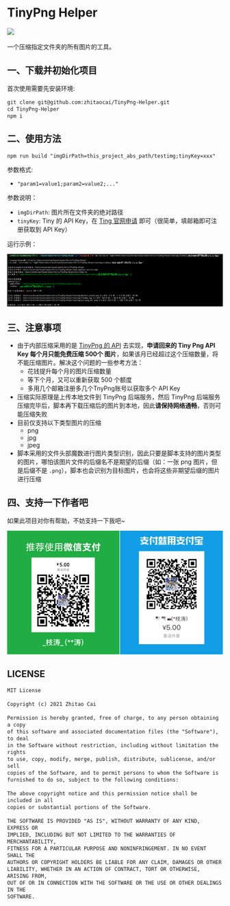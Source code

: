 # TinyPng Helper

[![](https://img.shields.io/badge/Release-0.1.0-orange.svg)](CHANGELOG.md)

一个压缩指定文件夹的所有图片的工具。

## 一、下载并初始化项目

首次使用需要先安装环境:

```
git clone git@github.com:zhitaocai/TinyPng-Helper.git
cd TinyPng-Helper
npm i 
```

## 二、使用方法

```
npm run build "imgDirPath=this_project_abs_path/testimg;tinyKey=xxx"
```

参数格式:

* ``"param1=value1;param2=value2;..."``

参数说明：

* ``imgDirPath``: 图片所在文件夹的绝对路径
* ``tinyKey``: Tiny 的 API Key，在 [Ting 官网申请](https://tinypng.com/) 即可（很简单，填邮箱即可注册获取到 API Key）

运行示例： 

![](static/preview.png)

## 三、注意事项

* 由于内部压缩采用的是 [TinyPng 的 API](https://tinypng.com/developers/reference/nodejs) 去实现，**申请回来的 Tiny Png API Key 每个月只能免费压缩 500个 图片**，如果该月已经超过这个压缩数量，将不能压缩图片。解决这个问题的一些参考方法：
  * 花钱提升每个月的图片压缩数量
  * 等下个月，又可以重新获取 500 个额度
  * 多用几个邮箱注册多几个TnyPng账号以获取多个 API Key
* 压缩实际原理是上传本地文件到 TinyPng 后端服务，然后 TinyPng 后端服务压缩完毕后，脚本再下载压缩后的图片到本地，因此**请保持网络通畅**，否则可能压缩失败
* 目前仅支持以下类型图片的压缩
  * png
  * jpg
  * jpeg
* 脚本采用的文件头部魔数进行图片类型识别，因此只要是脚本支持的图片类型的图片，哪怕该图片文件的后缀名不是期望的后缀（如：一张 png 图片，但是后缀不是 `.png`），脚本也会识别为目标图片，也会将这些非期望后缀的图片进行压缩


## 四、支持一下作者吧

如果此项目对你有帮助，不妨支持一下我吧~

![](static/PAY.png)


## LICENSE

    MIT License

    Copyright (c) 2021 Zhitao Cai

    Permission is hereby granted, free of charge, to any person obtaining a copy
    of this software and associated documentation files (the "Software"), to deal
    in the Software without restriction, including without limitation the rights
    to use, copy, modify, merge, publish, distribute, sublicense, and/or sell
    copies of the Software, and to permit persons to whom the Software is
    furnished to do so, subject to the following conditions:

    The above copyright notice and this permission notice shall be included in all
    copies or substantial portions of the Software.

    THE SOFTWARE IS PROVIDED "AS IS", WITHOUT WARRANTY OF ANY KIND, EXPRESS OR
    IMPLIED, INCLUDING BUT NOT LIMITED TO THE WARRANTIES OF MERCHANTABILITY,
    FITNESS FOR A PARTICULAR PURPOSE AND NONINFRINGEMENT. IN NO EVENT SHALL THE
    AUTHORS OR COPYRIGHT HOLDERS BE LIABLE FOR ANY CLAIM, DAMAGES OR OTHER
    LIABILITY, WHETHER IN AN ACTION OF CONTRACT, TORT OR OTHERWISE, ARISING FROM,
    OUT OF OR IN CONNECTION WITH THE SOFTWARE OR THE USE OR OTHER DEALINGS IN THE
    SOFTWARE.
